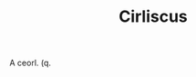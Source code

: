 ---
title: Cirliscus
letter: C
permalink: "/definitions/bld-cirliscus.html"
body: A ceorl. (q.
published_at: '2018-07-07'
source: Black's Law Dictionary 2nd Ed (1910)
layout: post
---